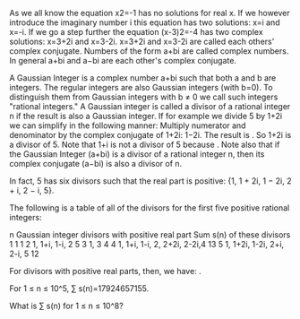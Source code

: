 As we all know the equation x2=-1 has no solutions for real x.
If we however introduce the imaginary number i this equation has two solutions: x=i and x=-i.
If we go a step further the equation (x-3)2=-4 has two complex solutions: x=3+2i and x=3-2i.
x=3+2i and x=3-2i are called each others' complex conjugate.
Numbers of the form a+bi are called complex numbers.
In general a+bi and a−bi are each other's complex conjugate.

A Gaussian Integer is a complex number a+bi such that both a and b are integers.
The regular integers are also Gaussian integers (with b=0).
To distinguish them from Gaussian integers with b ≠ 0 we call such integers "rational integers."
A Gaussian integer is called a divisor of a rational integer n if the result is also a Gaussian integer.
If for example we divide 5 by 1+2i we can simplify in the following manner:
Multiply numerator and denominator by the complex conjugate of 1+2i: 1−2i.
The result is .
So 1+2i is a divisor of 5.
Note that 1+i is not a divisor of 5 because .
Note also that if the Gaussian Integer (a+bi) is a divisor of a rational integer n,
then its complex conjugate (a−bi) is also a divisor of n.

In fact, 5 has six divisors such that the real part is positive: {1, 1 + 2i, 1 − 2i, 2 + i, 2 − i, 5}.

The following is a table of all of the divisors for the first five positive rational integers:

n	Gaussian integer divisors
	with positive real part			Sum s(n) of
	these divisors
1	1								1
2	1, 1+i, 1-i, 2					5
3	1, 3							4
4	1, 1+i, 1-i, 2, 2+2i, 2-2i,4	13
5	1, 1+2i, 1-2i, 2+i, 2-i, 5		12

For divisors with positive real parts, then, we have: .

For 1 ≤ n ≤ 10^5, ∑ s(n)=17924657155.

What is ∑ s(n) for 1 ≤ n ≤ 10^8?